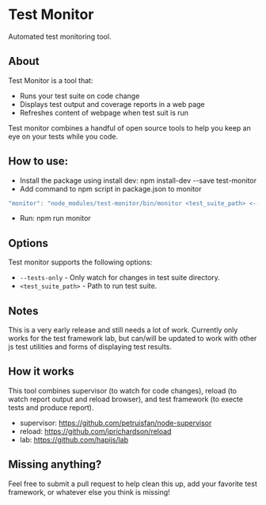 # Test Monitor

Automated test monitoring tool.

## About

Test Monitor is a tool that:
* Runs your test suite on code change
* Displays test output and coverage reports in a web page
* Refreshes content of webpage when test suit is run

Test monitor combines a handful of open source tools to help you keep an eye on your tests while you code.  

## How to use:

* Install the package using install dev: npm install-dev --save test-monitor
* Add command to npm script in package.json to monitor
```javascript
"monitor": "node_modules/test-monitor/bin/monitor <test_suite_path> <--tests-only>"
```
* Run: npm run monitor

## Options
Test monitor supports the following options:
- `--tests-only` - Only watch for changes in test suite directory.
- `<test_suite_path>` - Path to run test suite.

## Notes
This is a very early release and still needs a lot of work.  Currently only works for the test framework lab, but can/will be 
updated to work with other js test utilities and forms of displaying test results.  

## How it works
This tool combines supervisor (to watch for code changes), reload (to watch report output and reload browser), and test framework (to execte tests
and produce report).
* supervisor: https://github.com/petruisfan/node-supervisor
* reload: https://github.com/jprichardson/reload
* lab: https://github.com/hapijs/lab

## Missing anything?
Feel free to submit a pull request to help clean this up, add your favorite test framework, or whatever else you think is missing!
